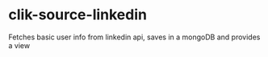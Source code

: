 # clik-source-linkedin
Fetches basic user info from linkedin api, saves in a mongoDB and provides a view
